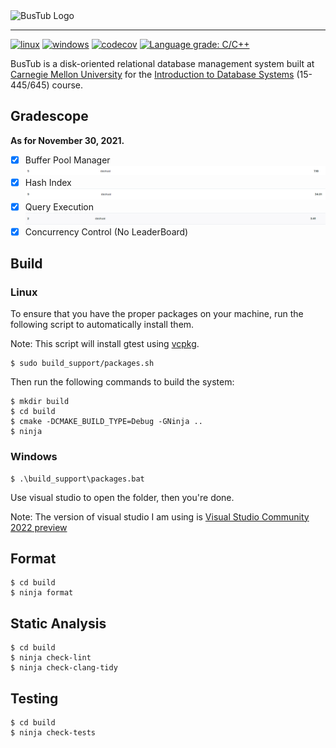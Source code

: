 <img src="logo/bustub.svg" alt="BusTub Logo" height="200">

-----------------

[![linux](https://github.com/qdslovelife/bustub/actions/workflows/codev.yml/badge.svg)](https://github.com/qdslovelife/bustub/actions/workflows/codev.yml)
[![windows](https://github.com/qdslovelife/bustub/actions/workflows/windows.yml/badge.svg)](https://github.com/qdslovelife/bustub/actions/workflows/windows.yml)
[![codecov](https://codecov.io/gh/qdslovelife/bustub/branch/master/graph/badge.svg?token=6Y2ZTDH9E1)](https://codecov.io/gh/qdslovelife/bustub)
[![Language grade: C/C++](https://img.shields.io/lgtm/grade/cpp/g/qdslovelife/bustub.svg?logo=lgtm&logoWidth=18)](https://lgtm.com/projects/g/qdslovelife/bustub/context:cpp)

BusTub is a disk-oriented relational database management system built at [Carnegie Mellon University](https://db.cs.cmu.edu) for the [Introduction to Database Systems](https://15445.courses.cs.cmu.edu) (15-445/645) course.

## Gradescope

**As for November 30, 2021.**

- [x] Buffer Pool Manager ![](img/bpm.png)
- [x] Hash Index ![](img/hi.png)
- [x] Query Execution ![](img/qe.png)
- [x] Concurrency Control (No LeaderBoard)

## Build

### Linux

To ensure that you have the proper packages on your machine, run the following script to automatically install them.

Note: This script will install gtest using [vcpkg](https://github.com/microsoft/vcpkg).

```
$ sudo build_support/packages.sh
```

Then run the following commands to build the system:

```
$ mkdir build
$ cd build
$ cmake -DCMAKE_BUILD_TYPE=Debug -GNinja ..
$ ninja
```

### Windows

```
$ .\build_support\packages.bat
```

Use visual studio to open the folder, then you're done.

Note: The version of visual studio I am using is [Visual Studio Community 2022 preview](https://visualstudio.microsoft.com/zh-hans/vs/)

## Format

```
$ cd build
$ ninja format
```

## Static Analysis

```
$ cd build
$ ninja check-lint
$ ninja check-clang-tidy
```

## Testing

```
$ cd build
$ ninja check-tests
```
